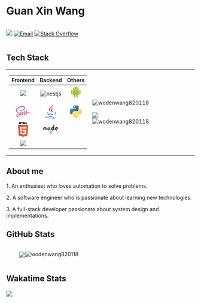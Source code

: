 <h1 align="left">Guan Xin Wang</h1>

<div align="left" style="display: flex; justify-content: baseline; gap: 1rem; align-items: center;">
  <p>
    <a href="https://www.linkedin.com/in/guan-xin-wang/" alt="https://www.linkedin.com/in/guan-xin-wang/"><img src="https://img.shields.io/badge/Linkedin-0077b5?style=flat&logo=linkedin" /></a>
    <a href="mailto:guanxinwang0118@gmail.com"><img src="https://img.shields.io/badge/Email-f48024?style=flat&logo=gmail&logoColor=white" alt="Email" /></a>
    <a href="https://stackoverflow.com/users/13126518/woden"><img src="https://img.shields.io/badge/Stack Overflow-f48024?style=flat&logo=stackoverflow&logoColor=white" alt="Stack Overflow" /></a>
  </p>
</div>

<h2 align="left">Tech Stack</h2>
<div align="left">
  <table style="border:0px solid white; width:100%;">
    <tr style="border: 0px;">
      <td style="border: 0px;">
        <table>
          <thead>
            <tr>
              <th width="150">Frontend</th>
              <th width="150">Backend</th>
              <th width="150">Others</th>
            </tr>
          </thead>
          <tbody>
            <tr>
              <td align="center"><img src="https://cdn.jsdelivr.net/gh/devicons/devicon@latest/icons/angular/angular-original.svg" width="40" /></td>
              <td align="center"><img src="https://cdn.jsdelivr.net/gh/devicons/devicon@latest/icons/nestjs/nestjs-original.svg" alt="nestjs" width="40" height="40"/></td>
              <td align="center"><img src="https://raw.githubusercontent.com/devicons/devicon/master/icons/android/android-original-wordmark.svg" alt="android" width="40" height="40"/></td>
            </tr>
            <tr>
              <td align="center"><img src="https://raw.githubusercontent.com/devicons/devicon/master/icons/sass/sass-original.svg" alt="sass" width="40" height="40"/></td>
              <td align="center"><img src="https://raw.githubusercontent.com/devicons/devicon/master/icons/java/java-original.svg" alt="java" width="40" height="40"/></td>
              <td align="center"><img src="https://raw.githubusercontent.com/devicons/devicon/master/icons/python/python-original.svg" alt="python" width="40" height="40"/></td>
            </tr>
            <tr>
              <td align="center"><img src="https://raw.githubusercontent.com/devicons/devicon/master/icons/html5/html5-original-wordmark.svg" alt="html5" width="40" height="40"/></td>
              <td align="center"><img src="https://raw.githubusercontent.com/devicons/devicon/master/icons/nodejs/nodejs-original-wordmark.svg" alt="nodejs" width="40" height="40"/></td>
              <td align="center"></td>
            </tr>
            <tr>
              <td align="center"><img src="https://cdn.jsdelivr.net/gh/devicons/devicon@latest/icons/typescript/typescript-original.svg" width="40" /></td>
              <td></td>
              <td></td>
            </tr>
          </tbody>
        </table>
      </td>
      <td style="border: 0px;">
        <img src="https://github-readme-stats.vercel.app/api/top-langs?username=wodenwang820118&show_icons=true&locale=en&layout=compact" alt="wodenwang820118" width="400" />
        <p align="left"><img align="center" src="https://github-readme-stats.vercel.app/api?username=wodenwang820118&show_icons=true&locale=en" width="400" />
    <img align="right" src="https://github-readme-streak-stats.herokuapp.com/?user=wodenwang820118&" alt="wodenwang820118" width="420" />
  </p>
      </td>
    </tr>
  </table>
</div>

<h2 align="left">About me</h2>
<div align="left">
  <p>1. An enthusiast who loves automation to solve problems.</p>
  <p>2. A software engineer who is passionate about learning new technologies.</p>
  <p>3. A full-stack developer passionate about system design and implementations.</p>
</div>

<h2 align="left">GitHub Stats</h2>
<div style="display: flex; gap: 1rem; justify-content: space-around; align-items: center;">
  <p align="left"><img align="center" src="https://github-readme-stats.vercel.app/api?username=wodenwang820118&show_icons=true&locale=en" width="400" />
    <img align="right" src="https://github-readme-streak-stats.herokuapp.com/?user=wodenwang820118&" alt="wodenwang820118" width="420" />
  </p>
</div>
<h2 align="left">Wakatime Stats</h2>
<p><img align="center" src="https://github-readme-stats.vercel.app/api/wakatime?username=wodenwang820118"></p>
